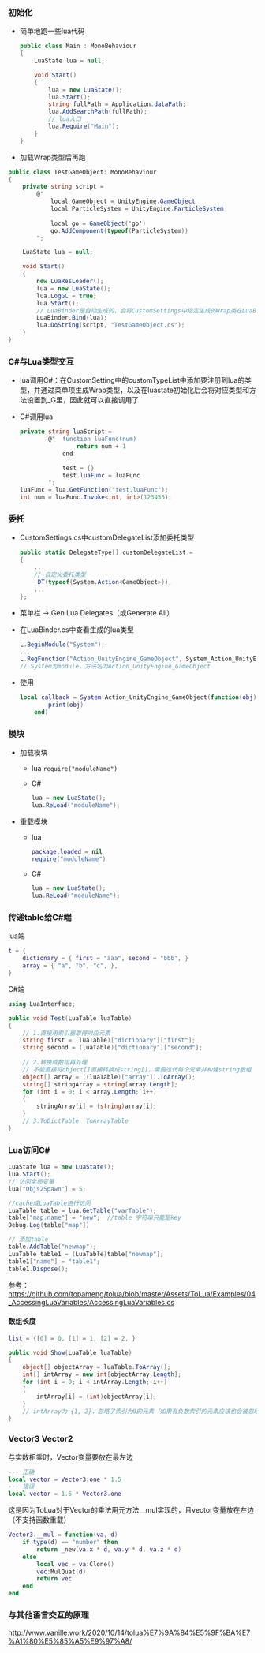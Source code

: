 ### 初始化

- 简单地跑一些lua代码

  ``` csharp
  public class Main : MonoBehaviour
  {
      LuaState lua = null;
  
      void Start()
      {   
          lua = new LuaState();
          lua.Start();
          string fullPath = Application.dataPath;
          lua.AddSearchPath(fullPath);
          // lua入口
          lua.Require("Main");
      }
  }
  ```

- 加载Wrap类型后再跑

``` csharp
public class TestGameObject: MonoBehaviour
{
    private string script =
        @"                                                
            local GameObject = UnityEngine.GameObject
            local ParticleSystem = UnityEngine.ParticleSystem                  
            
            local go = GameObject('go')
            go:AddComponent(typeof(ParticleSystem))                                        
        ";

    LuaState lua = null;

    void Start()
    {
        new LuaResLoader();
        lua = new LuaState();
        lua.LogGC = true;
        lua.Start();
        // LuaBinder是自动生成的，会将CustomSettings中指定生成的Wrap类在LuaBinder.Bind里绑定（成为lua全局变量）
        LuaBinder.Bind(lua);
        lua.DoString(script, "TestGameObject.cs");
    }
}
```

### C#与Lua类型交互

- lua调用C#：在CustomSetting中的customTypeList中添加要注册到lua的类型，并通过菜单项生成Wrap类型，以及在luastate初始化后会将对应类型和方法设置到_G里，因此就可以直接调用了

- C#调用lua

  ``` csharp
  private string luaScript =
          @"  function luaFunc(num)                        
                  return num + 1
              end
  
              test = {}
              test.luaFunc = luaFunc
          ";
  luaFunc = lua.GetFunction("test.luaFunc");
  int num = luaFunc.Invoke<int, int>(123456);
  ```


### 委托

- CustomSettings.cs中customDelegateList添加委托类型

  ``` csharp
  public static DelegateType[] customDelegateList = 
  {        
      ...
      // 自定义委托类型
      _DT(typeof(System.Action<GameObject>)),
      ...
  };
  ```

- 菜单栏 -> Gen Lua Delegates（或Generate All）

- 在LuaBinder.cs中查看生成的lua类型

  ``` csharp
  L.BeginModule("System");
  ...
  L.RegFunction("Action_UnityEngine_GameObject", System_Action_UnityEngine_GameObject);
  // System为module，方法名为Action_UnityEngine_GameObject
  ```

- 使用

  ``` lua
  local callback = System.Action_UnityEngine_GameObject(function(obj)
          print(obj)
      end)
  ```

### 模块

- 加载模块

  - lua ```require("moduleName")```

  - C#

    ``` csharp
    lua = new LuaState();
    lua.ReLoad("moduleName");
    ```

- 重载模块

  - lua

    ``` lua
    package.loaded = nil
    require("moduleName")
    ```

  - C#

    ``` csharp
    lua = new LuaState();
    lua.ReLoad("moduleName");
    ```


### 传递table给C#端

lua端

``` lua
t = { 
    dictionary = { first = "aaa", second = "bbb", }
    array = { "a", "b", "c", }, 
}
```

C#端

``` csharp
using LuaInterface;

public void Test(LuaTable luaTable)
{
    // 1.直接用索引器取得对应元素
    string first = (luaTable)["dictionary"]["first"];
    string second = (luaTable)["dictionary"]["second"];
    
    // 2.转换成数组再处理
    // 不能直接将object[]直接转换成string[]，需要迭代每个元素并构建string数组
    object[] array = ((luaTable)["array"]).ToArray();
    string[] stringArray = string[array.Length];
    for (int i = 0; i < array.Length; i++)
    {
        stringArray[i] = (string)array[i];
    }
    // 3.ToDictTable  ToArrayTable
}
```

### Lua访问C#

``` csharp
LuaState lua = new LuaState();
lua.Start();
// 访问全局变量
lua["Objs2Spawn"] = 5;

//cache成LuaTable进行访问
LuaTable table = lua.GetTable("varTable");
table["map.name"] = "new";  //table 字符串只能是key
Debug.Log(table["map"])

// 添加table
table.AddTable("newmap");
LuaTable table1 = (LuaTable)table["newmap"];
table1["name"] = "table1";
table1.Dispose();
```

参考：https://github.com/topameng/tolua/blob/master/Assets/ToLua/Examples/04_AccessingLuaVariables/AccessingLuaVariables.cs

#### 数组长度

``` lua
list = {[0] = 0, [1] = 1, [2] = 2, }
```

``` csharp
public void Show(LuaTable luaTable)
{
	object[] objectArray = luaTable.ToArray();
    int[] intArray = new int[objectArray.Length];
    for (int i = 0; i < intArray.Length; i++)
    {
        intArray[i] = (int)objectArray[i];
    }
    // intArray为 {1, 2}，忽略了索引为0的元素（如果有负数索引的元素应该也会被忽略吧）
}
```

### Vector3 Vector2

与实数相乘时，Vector变量要放在最左边

``` lua
--- 正确
local vector = Vector3.one * 1.5
--- 错误
local vector = 1.5 * Vector3.one
```

这是因为ToLua对于Vector的乘法用元方法__mul实现的，且vector变量放在左边（不支持函数重载）

``` lua
Vector3.__mul = function(va, d)
	if type(d) == "number" then
		return _new(va.x * d, va.y * d, va.z * d)
	else
		local vec = va:Clone()
		vec:MulQuat(d)
		return vec
	end	
end
```

### 与其他语言交互的原理

http://www.vanille.work/2020/10/14/tolua%E7%9A%84%E5%9F%BA%E7%A1%80%E5%85%A5%E9%97%A8/
